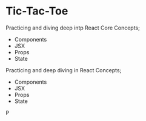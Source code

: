 # Tic-Tac-Toe

Practicing and diving deep intp React Core Concepts; 
- Components
- JSX
- Props
- State

Practicing and deep diving in React Concepts; 
- Components
- JSX
- Props
- State


P







